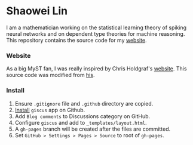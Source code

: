 # Shaowei Lin

I am a mathematician working on the statistical learning theory of spiking neural networks and on dependent type theories for machine reasoning. This repository contains the source code for my [website](https://shaoweilin.github.io/).

### Website

As a big MyST fan, I was really inspired by Chris Holdgraf's [website](https://predictablynoisy.com/posts/2020/sphinx-blogging/). This source code was modified from [his](https://github.com/choldgraf/choldgraf.github.io).

### Install

1. Ensure `.gitignore` file and `.github` directory are copied. 
2. [Install](https://giscus.app/) `giscus` app on Github.
3. Add `Blog comments` to Discussions category on GitHub.
4. Configure `giscus` and add to `_templates/layout.html`.
5. A `gh-pages` branch will be created after the files are committed.
6. Set `GitHub > Settings > Pages > Source` to root of `gh-pages`.
